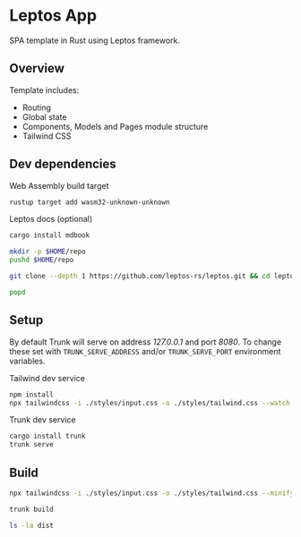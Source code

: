# Leptos App

SPA template in Rust using Leptos framework.

## Overview

Template includes:
- Routing
- Global state
- Components, Models and Pages module structure
- Tailwind CSS

## Dev dependencies

Web Assembly build target
```bash
rustup target add wasm32-unknown-unknown
```

Leptos docs (optional)
```bash
cargo install mdbook

mkdir -p $HOME/repo
pushd $HOME/repo

git clone --depth 1 https://github.com/leptos-rs/leptos.git && cd leptos/docs/book && mdbook serve

popd

```
## Setup

By default Trunk will serve on address *127.0.0.1* and port *8080*. To change these set with `TRUNK_SERVE_ADDRESS`
and/or `TRUNK_SERVE_PORT` environment variables.

Tailwind dev service
```bash
npm install
npx tailwindcss -i ./styles/input.css -o ./styles/tailwind.css --watch
```

Trunk dev service
```bash
cargo install trunk
trunk serve
```

## Build
```bash
npx tailwindcss -i ./styles/input.css -o ./styles/tailwind.css --minify

trunk build

ls -la dist
```

